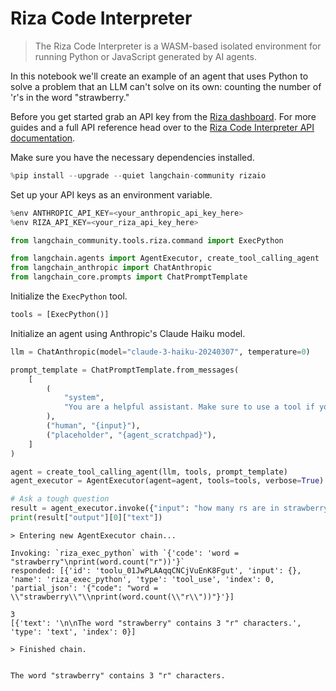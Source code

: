 # Riza Code Interpreter

> The Riza Code Interpreter is a WASM-based isolated environment for running Python or JavaScript generated by AI agents.

In this notebook we'll create an example of an agent that uses Python to solve a problem that an LLM can't solve on its own:
counting the number of 'r's in the word "strawberry."

Before you get started grab an API key from the [Riza dashboard](https://dashboard.riza.io). For more guides and a full API reference
head over to the [Riza Code Interpreter API documentation](https://docs.riza.io).

Make sure you have the necessary dependencies installed.


```python
%pip install --upgrade --quiet langchain-community rizaio
```

Set up your API keys as an environment variable.


```python
%env ANTHROPIC_API_KEY=<your_anthropic_api_key_here>
%env RIZA_API_KEY=<your_riza_api_key_here>
```


```python
from langchain_community.tools.riza.command import ExecPython
```


```python
from langchain.agents import AgentExecutor, create_tool_calling_agent
from langchain_anthropic import ChatAnthropic
from langchain_core.prompts import ChatPromptTemplate
```

Initialize the `ExecPython` tool.


```python
tools = [ExecPython()]
```

Initialize an agent using Anthropic's Claude Haiku model.


```python
llm = ChatAnthropic(model="claude-3-haiku-20240307", temperature=0)

prompt_template = ChatPromptTemplate.from_messages(
    [
        (
            "system",
            "You are a helpful assistant. Make sure to use a tool if you need to solve a problem.",
        ),
        ("human", "{input}"),
        ("placeholder", "{agent_scratchpad}"),
    ]
)

agent = create_tool_calling_agent(llm, tools, prompt_template)
agent_executor = AgentExecutor(agent=agent, tools=tools, verbose=True)
```


```python
# Ask a tough question
result = agent_executor.invoke({"input": "how many rs are in strawberry?"})
print(result["output"][0]["text"])
```
```output
> Entering new AgentExecutor chain...

Invoking: `riza_exec_python` with `{'code': 'word = "strawberry"\nprint(word.count("r"))'}`
responded: [{'id': 'toolu_01JwPLAAqqCNCjVuEnK8Fgut', 'input': {}, 'name': 'riza_exec_python', 'type': 'tool_use', 'index': 0, 'partial_json': '{"code": "word = \\"strawberry\\"\\nprint(word.count(\\"r\\"))"}'}]

3
[{'text': '\n\nThe word "strawberry" contains 3 "r" characters.', 'type': 'text', 'index': 0}]

> Finished chain.


The word "strawberry" contains 3 "r" characters.
```
